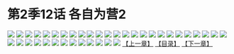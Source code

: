 # 第2季12话 各自为营2
![](https://s1.baozimh.com/scomic/sanyanxiaotianlu-samanhua/0/452-picl/1.jpg)
![](https://s1.baozimh.com/scomic/sanyanxiaotianlu-samanhua/0/452-picl/2.jpg)
![](https://s1.baozimh.com/scomic/sanyanxiaotianlu-samanhua/0/452-picl/3.jpg)
![](https://s1.baozimh.com/scomic/sanyanxiaotianlu-samanhua/0/452-picl/4.jpg)
![](https://s1.baozimh.com/scomic/sanyanxiaotianlu-samanhua/0/452-picl/5.jpg)
![](https://s1.baozimh.com/scomic/sanyanxiaotianlu-samanhua/0/452-picl/6.jpg)
![](https://s1.baozimh.com/scomic/sanyanxiaotianlu-samanhua/0/452-picl/7.jpg)
![](https://s1.baozimh.com/scomic/sanyanxiaotianlu-samanhua/0/452-picl/8.jpg)
![](https://s1.baozimh.com/scomic/sanyanxiaotianlu-samanhua/0/452-picl/9.jpg)
![](https://s1.baozimh.com/scomic/sanyanxiaotianlu-samanhua/0/452-picl/10.jpg)
![](https://s1.baozimh.com/scomic/sanyanxiaotianlu-samanhua/0/452-picl/11.jpg)
![](https://s1.baozimh.com/scomic/sanyanxiaotianlu-samanhua/0/452-picl/12.jpg)
![](https://s1.baozimh.com/scomic/sanyanxiaotianlu-samanhua/0/452-picl/13.jpg)
![](https://s1.baozimh.com/scomic/sanyanxiaotianlu-samanhua/0/452-picl/14.jpg)
![](https://s1.baozimh.com/scomic/sanyanxiaotianlu-samanhua/0/452-picl/15.jpg)
![](https://s1.baozimh.com/scomic/sanyanxiaotianlu-samanhua/0/452-picl/16.jpg)
![](https://s1.baozimh.com/scomic/sanyanxiaotianlu-samanhua/0/452-picl/17.jpg)
![](https://s1.baozimh.com/scomic/sanyanxiaotianlu-samanhua/0/452-picl/18.jpg)
![](https://s1.baozimh.com/scomic/sanyanxiaotianlu-samanhua/0/452-picl/19.jpg)
![](https://s1.baozimh.com/scomic/sanyanxiaotianlu-samanhua/0/452-picl/20.jpg)
![](https://s1.baozimh.com/scomic/sanyanxiaotianlu-samanhua/0/452-picl/21.jpg)
![](https://s1.baozimh.com/scomic/sanyanxiaotianlu-samanhua/0/452-picl/22.jpg)
![](https://s1.baozimh.com/scomic/sanyanxiaotianlu-samanhua/0/452-picl/23.jpg)
![](https://s1.baozimh.com/scomic/sanyanxiaotianlu-samanhua/0/452-picl/24.jpg)
![](https://s1.baozimh.com/scomic/sanyanxiaotianlu-samanhua/0/452-picl/25.jpg)
![](https://s1.baozimh.com/scomic/sanyanxiaotianlu-samanhua/0/452-picl/26.jpg)
![](https://s1.baozimh.com/scomic/sanyanxiaotianlu-samanhua/0/452-picl/27.jpg)
![](https://s1.baozimh.com/scomic/sanyanxiaotianlu-samanhua/0/452-picl/28.jpg)
![](https://s1.baozimh.com/scomic/sanyanxiaotianlu-samanhua/0/452-picl/29.jpg)
![](https://s1.baozimh.com/scomic/sanyanxiaotianlu-samanhua/0/452-picl/30.jpg)
![](https://s1.baozimh.com/scomic/sanyanxiaotianlu-samanhua/0/452-picl/31.jpg)
![](https://s1.baozimh.com/scomic/sanyanxiaotianlu-samanhua/0/452-picl/32.jpg)
![](https://s1.baozimh.com/scomic/sanyanxiaotianlu-samanhua/0/452-picl/33.jpg)
![](https://s1.baozimh.com/scomic/sanyanxiaotianlu-samanhua/0/452-picl/34.jpg)
![](https://s1.baozimh.com/scomic/sanyanxiaotianlu-samanhua/0/452-picl/35.jpg)
![](https://s1.baozimh.com/scomic/sanyanxiaotianlu-samanhua/0/452-picl/36.jpg)
![](https://s1.baozimh.com/scomic/sanyanxiaotianlu-samanhua/0/452-picl/37.jpg)
![](https://s1.baozimh.com/scomic/sanyanxiaotianlu-samanhua/0/452-picl/38.jpg)
[【上一章】](./452.md)
[【目录】](./README.md)
[【下一章】](./454.md)
